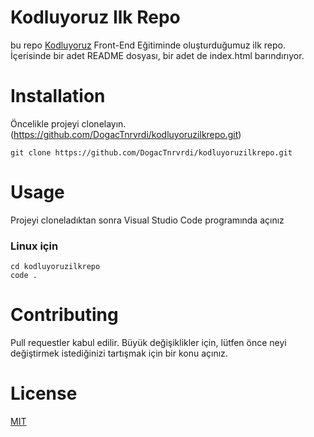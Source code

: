 # Kodluyoruz Ilk Repo
bu repo [Kodluyoruz](kordluyoruz.org) Front-End Eğitiminde oluşturduğumuz ilk repo. İçerisinde bir adet
README dosyası, bir adet de index.html barındırıyor.

# Installation
Öncelikle projeyi clonelayın. (https://github.com/DogacTnrvrdi/kodluyoruzilkrepo.git)

```
git clone https://github.com/DogacTnrvrdi/kodluyoruzilkrepo.git
```

# Usage
Projeyi cloneladıktan sonra Visual Studio Code programında açınız

### Linux için

```
cd kodluyoruzilkrepo
code .
```

# Contributing
Pull requestler kabul edilir. Büyük değişiklikler için, lütfen önce neyi değiştirmek
istediğinizi tartışmak için bir konu açınız.

# License
[MIT](https://choosealicense.com/licenses/mit/)